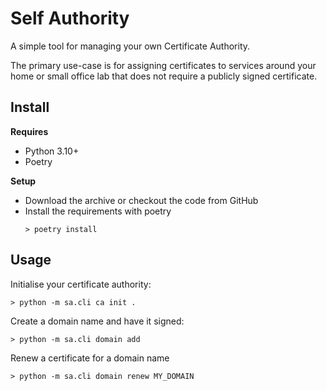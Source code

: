 # Self Authority

A simple tool for managing your own Certificate Authority.

The primary use-case is for assigning certificates to services around your home 
or small office lab that does not require a publicly signed certificate.

## Install

**Requires**

- Python 3.10+
- Poetry

**Setup**

- Download the archive or checkout the code from GitHub
- Install the requirements with poetry
  ```shell
  > poetry install
  ```

## Usage

Initialise your certificate authority:
```shell
> python -m sa.cli ca init .
```

Create a domain name and have it signed:
```shell
> python -m sa.cli domain add
```

Renew a certificate for a domain name
```shell
> python -m sa.cli domain renew MY_DOMAIN
```

